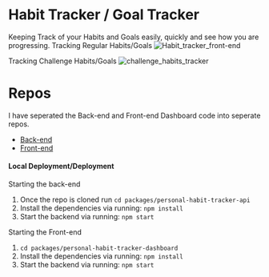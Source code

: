 # Habit Tracker / Goal Tracker
Keeping Track of your Habits and Goals easily, quickly and see how you are progressing.
Tracking Regular Habits/Goals
![Habit_tracker_front-end](habit_tracker1.png)

Tracking Challenge Habits/Goals
![challenge_habits_tracker](challenge_habit.png)

# Repos
I have seperated the Back-end and Front-end Dashboard code into seperate repos.

- [Back-end](https://github.com/jaslloyd/habit-tracker/tree/master/packages/personal-habit-tracker-api) 
- [Front-end](https://github.com/jaslloyd/habit-tracker/tree/master/packages/personal-habit-tracker-dashboard)

#### Local Deployment/Deployment

Starting the back-end
1. Once the repo is cloned run `cd packages/personal-habit-tracker-api`
2. Install the dependencies via running: `npm install`
3. Start the backend via running: `npm start`

Starting the Front-end
1. `cd packages/personal-habit-tracker-dashboard`
2. Install the dependencies via running: `npm install`
3. Start the backend via running: `npm start`
